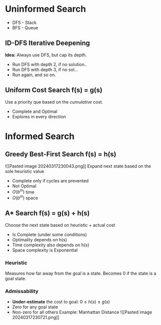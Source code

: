 # Uninformed Search
- DFS - Stack
- BFS - Queue

## ID-DFS Iterative Deepening
**Idea:** Always use DFS, but cap its depth.
- Run DFS with depth 2, if no solution..
- Run DFS with depth 3, if no sol...
- Run again, and so on.

## Uniform Cost Search f(s) = g(s)
Use a priority que based on the *cumulative* cost.
- Complete and Optimal
- Explores in every direction


# Informed Search
## Greedy Best-First Search f(s) = h(s)
![[Pasted image 20240317230043.png]]
Expand next state based on the sole heuristic value
- Complete only if cycles are prevented
- Not Optimal
- $O(b^m)$ time
- $O(b^m)$ space
## A* Search f(s) = g(s) + h(s)
Choose the next state based on heuristic + actual cost

- Is Complete (under some conditions)
- Optimality depends on h(s)
- Time complexity also depends on h(s)
- Space complexity is Exponential
### Heuristic
Measures how far away from the goal is a state.
Becomes 0 if the state is a goal state.
### Admissability
- **Under-estimate** the cost to goal: $0 \le h(s) \le g(s)$ 
- Zero for any goal state
- Non-zero for all others
Example: Manhattan Distance
![[Pasted image 20240317230721.png]]


 
